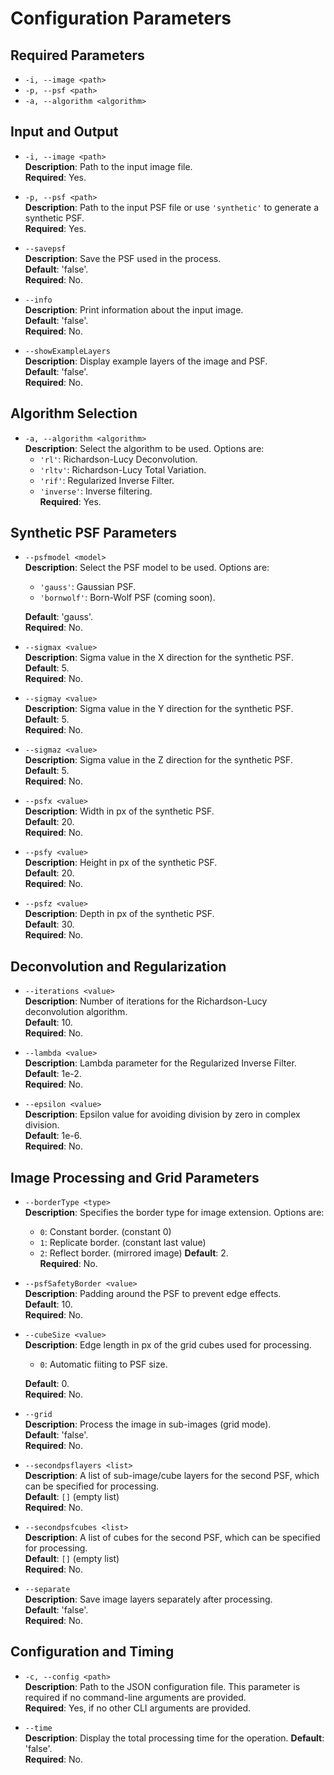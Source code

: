 # Configuration Parameters

## Required Parameters
- `-i, --image <path>`
- `-p, --psf <path>`
- `-a, --algorithm <algorithm>`

## Input and Output

- `-i, --image <path>`  
  **Description**: Path to the input image file.  
  **Required**: Yes.

- `-p, --psf <path>`  
  **Description**: Path to the input PSF file or use `'synthetic'` to generate a synthetic PSF.  
  **Required**: Yes.

- `--savepsf`  
  **Description**: Save the PSF used in the process.  
  **Default**: 'false'.  
  **Required**: No.

- `--info`  
  **Description**: Print information about the input image.  
  **Default**: 'false'.  
  **Required**: No.

- `--showExampleLayers`  
  **Description**: Display example layers of the image and PSF.  
  **Default**: 'false'.  
  **Required**: No.

## Algorithm Selection

- `-a, --algorithm <algorithm>`  
  **Description**: Select the algorithm to be used. Options are:
    - `'rl'`: Richardson-Lucy Deconvolution.
    - `'rltv'`: Richardson-Lucy Total Variation.
    - `'rif'`: Regularized Inverse Filter.
    - `'inverse'`: Inverse filtering.  
      **Required**: Yes.

## Synthetic PSF Parameters

- `--psfmodel <model>`  
  **Description**: Select the PSF model to be used. Options are:
    - `'gauss'`: Gaussian PSF.
    - `'bornwolf'`: Born-Wolf PSF (coming soon).
  
  **Default**: 'gauss'.  
  **Required**: No.

- `--sigmax <value>`  
  **Description**: Sigma value in the X direction for the synthetic PSF.  
  **Default**: 5.  
  **Required**: No.

- `--sigmay <value>`  
  **Description**: Sigma value in the Y direction for the synthetic PSF.  
  **Default**: 5.  
  **Required**: No.

- `--sigmaz <value>`  
  **Description**: Sigma value in the Z direction for the synthetic PSF.  
  **Default**: 5.  
  **Required**: No.

- `--psfx <value>`  
  **Description**: Width in px of the synthetic PSF.  
  **Default**: 20.  
  **Required**: No.

- `--psfy <value>`  
  **Description**: Height in px of the synthetic PSF.  
  **Default**: 20.  
  **Required**: No.

- `--psfz <value>`  
  **Description**: Depth in px of the synthetic PSF.  
  **Default**: 30.  
  **Required**: No.

## Deconvolution and Regularization

- `--iterations <value>`  
  **Description**: Number of iterations for the Richardson-Lucy deconvolution algorithm.  
  **Default**: 10.  
  **Required**: No.

- `--lambda <value>`  
  **Description**: Lambda parameter for the Regularized Inverse Filter.  
  **Default**: 1e-2.  
  **Required**: No.

- `--epsilon <value>`  
  **Description**: Epsilon value for avoiding division by zero in complex division.  
  **Default**: 1e-6.  
  **Required**: No.

## Image Processing and Grid Parameters

- `--borderType <type>`  
  **Description**: Specifies the border type for image extension. Options are:
    - `0`: Constant border. (constant 0)
    - `1`: Replicate border. (constant last value)
    - `2`: Reflect border. (mirrored image)
      **Default**: 2.  
      **Required**: No.

- `--psfSafetyBorder <value>`  
  **Description**: Padding around the PSF to prevent edge effects.  
  **Default**: 10.  
  **Required**: No.

- `--cubeSize <value>`  
  **Description**: Edge length in px of the grid cubes used for processing.  
    - `0`: Automatic fiiting to PSF size.
    
  **Default**: 0.  
        **Required**: No.

- `--grid`  
  **Description**: Process the image in sub-images (grid mode).  
  **Default**: 'false'.  
  **Required**: No.

- `--secondpsflayers <list>`  
  **Description**: A list of sub-image/cube layers for the second PSF, which can be specified for processing.  
  **Default**: `[]` (empty list)  
  **Required**: No.

- `--secondpsfcubes <list>`  
  **Description**: A list of cubes for the second PSF, which can be specified for processing.  
  **Default**: `[]` (empty list)  
  **Required**: No.

- `--separate`  
  **Description**: Save image layers separately after processing.  
  **Default**: 'false'.  
  **Required**: No.

## Configuration and Timing

- `-c, --config <path>`  
  **Description**: Path to the JSON configuration file. This parameter is required if no command-line arguments are provided.  
  **Required**: Yes, if no other CLI arguments are provided.

- `--time`  
  **Description**: Display the total processing time for the operation.
  **Default**: 'false'.  
  **Required**: No.
